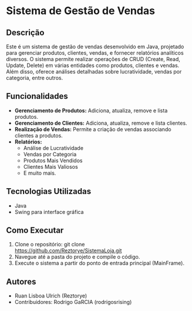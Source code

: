 # Sistema de Gestão de Vendas

## Descrição
Este é um sistema de gestão de vendas desenvolvido em Java, projetado para gerenciar produtos, clientes, vendas, e fornecer relatórios analíticos diversos. O sistema permite realizar operações de CRUD (Create, Read, Update, Delete) em várias entidades como produtos, clientes e vendas. Além disso, oferece análises detalhadas sobre lucratividade, vendas por categoria, entre outros.

## Funcionalidades
- **Gerenciamento de Produtos:** Adiciona, atualiza, remove e lista produtos.
- **Gerenciamento de Clientes:** Adiciona, atualiza, remove e lista clientes.
- **Realização de Vendas:** Permite a criação de vendas associando clientes a produtos.
- **Relatórios:** 
  - Análise de Lucratividade
  - Vendas por Categoria
  - Produtos Mais Vendidos
  - Clientes Mais Valiosos
  - E muito mais.

## Tecnologias Utilizadas
- Java
- Swing para interface gráfica

## Como Executar
1. Clone o repositório: git clone https://github.com/Reztorye/SistemaLoja.git
2. Navegue até a pasta do projeto e compile o código.
3. Execute o sistema a partir do ponto de entrada principal (MainFrame).

## Autores
- Ruan Lisboa Ulrich (Reztorye)
- Contribuidores: Rodrigo GaRCIA (rodrigosrising)

